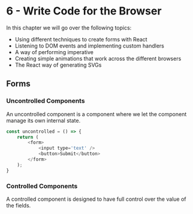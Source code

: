 # 6 - Write Code for the Browser

In this chapter we will go over the following topics:

- Using different techniques to create forms with React
- Listening to DOM events and implementing custom handlers
- A way of performing imperative
- Creating simple animations that work across the different browsers
- The React way of generating SVGs

## Forms

### Uncontrolled Components

An uncontrolled component is a component where we let the component manage its own internal state.

```javascript
const uncontrolled = () => {
    return (
        <form>
            <input type='text' />
            <button>Submit</button>
        </form>
    );
}
```

### Controlled Components

A controlled component is designed to have full control over the value of the fields.

